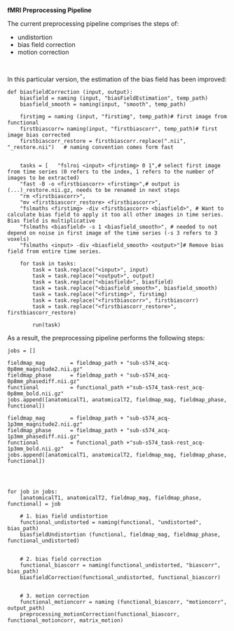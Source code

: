 **fMRI Preprocessing Pipeline**

The current preprocessing pipeline comprises the steps of:

- undistortion
- bias field correction
- motion correction

<br>


In this particular version, the estimation of the bias field has been improved:

    def biasfieldCorrection (input, output):
    	biasfield = naming (input, "biasFieldEstimation", temp_path)
	    biasfield_smooth = naming(input, "smooth", temp_path)
	    
	    firstimg = naming (input, "firstimg", temp_path)# first image from functional
	    firstbiascorr= naming(input, "firstbiascorr", temp_path)# first image bias corrected
	    firstbiascorr_restore = firstbiascorr.replace(".nii", "_restore.nii")   # naming convention comes form fast
	    
	    
	    tasks = [   "fslroi <input> <firstimg> 0 1",# select first image from time series (0 refers to the index, 1 refers to the number of images to be extracted)
	    "fast -B -o <firstbiascorr> <firstimg>",# output is (...)_restore.nii.gz, needs to be renamed in next steps
	    "rm <firstbiascorr>",
	    "mv <firstbiascorr_restore> <firstbiascorr>",
	    "fslmaths <firstimg> -div <firstbiascorr> <biasfield>", # Want to calculate bias field to apply it too all other images in time series. Bias field is multiplicative
	    "fslmaths <biasfield> -s 1 <biasfield_smooth>", # needed to not depend on noise in first image of the time series (-s 3 refers to 3 voxels)
	    "fslmaths <input> -div <biasfield_smooth> <output>"]# Remove bias field from entire time series.

	    for task in tasks:
	        task = task.replace("<input>", input)
	        task = task.replace("<output>", output)
	        task = task.replace("<biasfield>", biasfield)
	        task = task.replace("<biasfield_smooth>", biasfield_smooth)
	        task = task.replace("<firstimg>", firstimg)
	        task = task.replace("<firstbiascorr>", firstbiascorr)
	        task = task.replace("<firstbiascorr_restore>", firstbiascorr_restore)
	
	        run(task)
	    



As a result, the preprocessing pipeline performs the following steps:


	jobs = []
	
	fieldmap_mag        = fieldmap_path + "sub-s574_acq-0p8mm_magnitude2.nii.gz"
	fieldmap_phase      = fieldmap_path + "sub-s574_acq-0p8mm_phasediff.nii.gz"
	functional          = functional_path +"sub-s574_task-rest_acq-0p8mm_bold.nii.gz"
	jobs.append([anatomicalT1, anatomicalT2, fieldmap_mag, fieldmap_phase, functional])
	
	fieldmap_mag        = fieldmap_path + "sub-s574_acq-1p3mm_magnitude2.nii.gz"
	fieldmap_phase      = fieldmap_path + "sub-s574_acq-1p3mm_phasediff.nii.gz"
	functional          = functional_path +"sub-s574_task-rest_acq-1p3mm_bold.nii.gz"
	jobs.append([anatomicalT1, anatomicalT2, fieldmap_mag, fieldmap_phase, functional])




	for job in jobs:
	    [anatomicalT1, anatomicalT2, fieldmap_mag, fieldmap_phase, functional] = job
	
	    # 1. bias field undistortion
	    functional_undistorted = naming(functional, "undistorted", bias_path)
	    biasfieldUndistortion (functional, fieldmap_mag, fieldmap_phase, functional_undistorted)
	
	
	    # 2. bias field correction
	    functional_biascorr = naming(functional_undistorted, "biascorr", bias_path)
	    biasfieldCorrection(functional_undistorted, functional_biascorr)
	
	
	    # 3. motion correction
	    functional_motioncorr = naming (functional_biascorr, "motioncorr", output_path)
	    preprocessing_motionCorrection(functional_biascorr, functional_motioncorr, matrix_motion)
    
